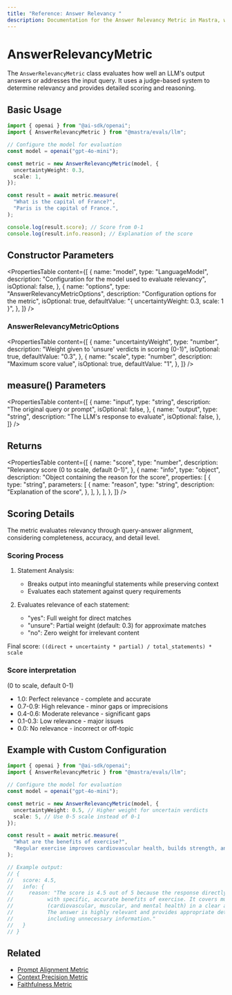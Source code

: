 ```yaml
---
title: "Reference: Answer Relevancy "
description: Documentation for the Answer Relevancy Metric in Mastra, which evaluates how well LLM outputs address the input query.
---
```



# AnswerRelevancyMetric

<ScorerCallout />

The `AnswerRelevancyMetric` class evaluates how well an LLM's output answers or addresses the input query. It uses a judge-based system to determine relevancy and provides detailed scoring and reasoning.

## Basic Usage

```typescript
import { openai } from "@ai-sdk/openai";
import { AnswerRelevancyMetric } from "@mastra/evals/llm";

// Configure the model for evaluation
const model = openai("gpt-4o-mini");

const metric = new AnswerRelevancyMetric(model, {
  uncertaintyWeight: 0.3,
  scale: 1,
});

const result = await metric.measure(
  "What is the capital of France?",
  "Paris is the capital of France.",
);

console.log(result.score); // Score from 0-1
console.log(result.info.reason); // Explanation of the score
```

## Constructor Parameters

<PropertiesTable
  content={[
    {
      name: "model",
      type: "LanguageModel",
      description: "Configuration for the model used to evaluate relevancy",
      isOptional: false,
    },
    {
      name: "options",
      type: "AnswerRelevancyMetricOptions",
      description: "Configuration options for the metric",
      isOptional: true,
      defaultValue: "{ uncertaintyWeight: 0.3, scale: 1 }",
    },
  ]}
/>

### AnswerRelevancyMetricOptions

<PropertiesTable
  content={[
    {
      name: "uncertaintyWeight",
      type: "number",
      description: "Weight given to 'unsure' verdicts in scoring (0-1)",
      isOptional: true,
      defaultValue: "0.3",
    },
    {
      name: "scale",
      type: "number",
      description: "Maximum score value",
      isOptional: true,
      defaultValue: "1",
    },
  ]}
/>

## measure() Parameters

<PropertiesTable
  content={[
    {
      name: "input",
      type: "string",
      description: "The original query or prompt",
      isOptional: false,
    },
    {
      name: "output",
      type: "string",
      description: "The LLM's response to evaluate",
      isOptional: false,
    },
  ]}
/>

## Returns

<PropertiesTable
  content={[
    {
      name: "score",
      type: "number",
      description: "Relevancy score (0 to scale, default 0-1)",
    },
    {
      name: "info",
      type: "object",
      description: "Object containing the reason for the score",
      properties: [
        {
          type: "string",
          parameters: [
            {
              name: "reason",
              type: "string",
              description: "Explanation of the score",
            },
          ],
        },
      ],
    },
  ]}
/>

## Scoring Details

The metric evaluates relevancy through query-answer alignment, considering completeness, accuracy, and detail level.

### Scoring Process

1. Statement Analysis:

   - Breaks output into meaningful statements while preserving context
   - Evaluates each statement against query requirements

2. Evaluates relevance of each statement:
   - "yes": Full weight for direct matches
   - "unsure": Partial weight (default: 0.3) for approximate matches
   - "no": Zero weight for irrelevant content

Final score: `((direct + uncertainty * partial) / total_statements) * scale`

### Score interpretation

(0 to scale, default 0-1)

- 1.0: Perfect relevance - complete and accurate
- 0.7-0.9: High relevance - minor gaps or imprecisions
- 0.4-0.6: Moderate relevance - significant gaps
- 0.1-0.3: Low relevance - major issues
- 0.0: No relevance - incorrect or off-topic

## Example with Custom Configuration

```typescript
import { openai } from "@ai-sdk/openai";
import { AnswerRelevancyMetric } from "@mastra/evals/llm";

// Configure the model for evaluation
const model = openai("gpt-4o-mini");

const metric = new AnswerRelevancyMetric(model, {
  uncertaintyWeight: 0.5, // Higher weight for uncertain verdicts
  scale: 5, // Use 0-5 scale instead of 0-1
});

const result = await metric.measure(
  "What are the benefits of exercise?",
  "Regular exercise improves cardiovascular health, builds strength, and boosts mental wellbeing.",
);

// Example output:
// {
//   score: 4.5,
//   info: {
//     reason: "The score is 4.5 out of 5 because the response directly addresses the query
//           with specific, accurate benefits of exercise. It covers multiple aspects
//           (cardiovascular, muscular, and mental health) in a clear and concise manner.
//           The answer is highly relevant and provides appropriate detail without
//           including unnecessary information."
//   }
// }
```

## Related

- [Prompt Alignment Metric](./prompt-alignment)
- [Context Precision Metric](./context-precision)
- [Faithfulness Metric](./faithfulness)
